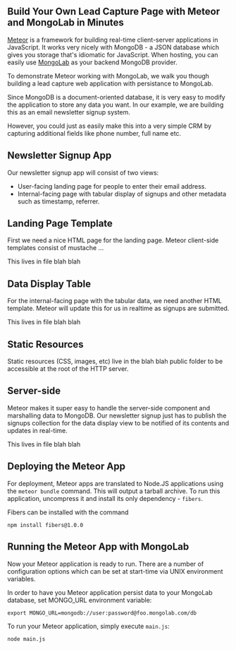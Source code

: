 ## Build Your Own Lead Capture Page with Meteor and MongoLab in Minutes

[Meteor](http://meteor.com) is a framework for building real-time client-server
applications in JavaScript. It works very nicely with MongoDB - a JSON database
which gives you storage that's idiomatic for JavaScript. When hosting, you can
easily use [MongoLab](http://mongolab.com) as your backend MongoDB provider.

To demonstrate Meteor working with MongoLab, we walk you though building a lead
capture web application with persistance to MongoLab. 

Since MongoDB is a document-oriented database, it is very easy to modify the
application to store any data you want. In our example, we are building this as
an email newsletter signup system.

However, you could just as easily make this into a very simple CRM by capturing
additional fields like phone number, full name etc.

## Newsletter Signup App

Our newsletter signup app will consist of two views:

* User-facing landing page for people to enter their email address.
* Internal-facing page with tabular display of signups and other metadata such as timestamp, referrer.

## Landing Page Template

First we need a nice HTML page for the landing page. Meteor client-side
templates consist of mustache ...

This lives in file blah blah

## Data Display Table

For the internal-facing page with the tabular data, we need another HTML
template. Meteor will update this for us in realtime as signups are submitted.

This lives in file blah blah

## Static Resources

Static resources (CSS, images, etc) live in the blah blah public folder to be accessible at the root of the HTTP server.

## Server-side

Meteor makes it super easy to handle the server-side component and marshalling
data to MongoDB. Our newsletter signup just has to publish the signups collection
for the data display view to be notified of its contents and updates in real-time.

This lives in file blah blah


## Deploying the Meteor App

For deployment, Meteor apps are translated to Node.JS applications using the
`meteor bundle` command. This will output a tarball archive. To run this
application, uncompress it and install its only dependency - `fibers`.

Fibers can be installed with the command

`npm install fibers@1.0.0`

## Running the Meteor App with MongoLab

Now your Meteor application is ready to run. There are a number of
configuration options which can be set at start-time via UNIX environment
variables. 

In order to have you Meteor application persist data to your MongoLab database, set MONGO_URL environment variable:

`export MONGO_URL=mongodb://user:password@foo.mongolab.com/db`

To run your Meteor application, simply execute `main.js`:

`node main.js`
